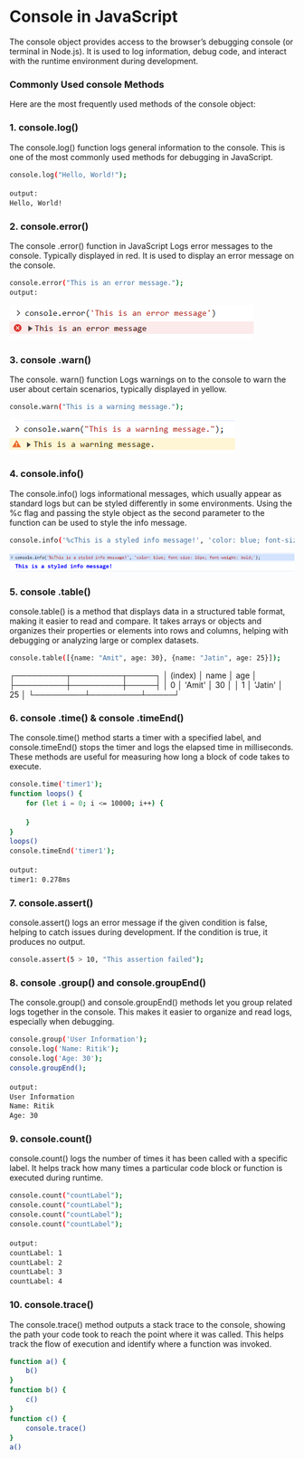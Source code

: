 

# **Console in JavaScript**
The console object provides access to the browser’s debugging console (or terminal in Node.js). It is used to log information, debug code, and interact with the runtime environment during development.

### **Commonly Used console Methods**
Here are the most frequently used methods of the console object:

### **1. console.log()**
The console.log() function logs general information to the console. This is one of the most commonly used methods for debugging in JavaScript.
```bash
console.log("Hello, World!");

output:
Hello, World!
```

### **2. console.error()**
The console .error() function in JavaScript Logs error messages to the console. Typically displayed in red. It is used to display an error message on the console.
```bash
console.error("This is an error message.");
output:
```
![Alt Text](consoleerror.png)


### **3. console .warn()**
The console. warn() function Logs warnings on to the console to warn the user about certain scenarios, typically displayed in yellow.
```bash
console.warn("This is a warning message.");
```
![Alt Text](consolewarn.png)


### **4. console.info()**
The console.info() logs informational messages, which usually appear as standard logs but can be styled differently in some environments. Using the %c flag and passing the style object as the second parameter to the function can be used to style the info message.
```bash
console.info('%cThis is a styled info message!', 'color: blue; font-size: 16px; font-weight: bold;');
```
![Alt Text](hello.png)


### **5. console .table()**
console.table() is a method that displays data in a structured table format, making it easier to read and compare. It takes arrays or objects and organizes their properties or elements into rows and columns, helping with debugging or analyzing large or complex datasets.
```bash
console.table([{name: "Amit", age: 30}, {name: "Jatin", age: 25}]);
```

┌─────────┬─────────┬─────┐
│ (index) │  name   │ age │
├─────────┼─────────┼─────┤
│    0    │ 'Amit'  │ 30  │
│    1    │ 'Jatin' │ 25  │
└─────────┴─────────┴─────┘

### **6. console .time() & console .timeEnd()**
The console.time() method starts a timer with a specified label, and console.timeEnd() stops the timer and logs the elapsed time in milliseconds. These methods are useful for measuring how long a block of code takes to execute.
```bash
console.time('timer1');
function loops() {
    for (let i = 0; i <= 10000; i++) {

    }
}
loops()
console.timeEnd('timer1');

output:
timer1: 0.278ms
```

### **7. console.assert()**
console.assert() logs an error message if the given condition is false, helping to catch issues during development. If the condition is true, it produces no output.
```bash
console.assert(5 > 10, "This assertion failed");
```


### **8. console .group() and console.groupEnd()**
The console.group() and console.groupEnd() methods let you group related logs together in the console. This makes it easier to organize and read logs, especially when debugging.
```bash
console.group('User Information');
console.log('Name: Ritik');
console.log('Age: 30');
console.groupEnd();

output:
User Information
Name: Ritik
Age: 30

```


### **9. console.count()**
console.count() logs the number of times it has been called with a specific label. It helps track how many times a particular code block or function is executed during runtime.
```bash
console.count("countLabel");  
console.count("countLabel"); 
console.count("countLabel");
console.count("countLabel");

output:
countLabel: 1
countLabel: 2
countLabel: 3
countLabel: 4
```

### **10. console.trace()**
The console.trace() method outputs a stack trace to the console, showing the path your code took to reach the point where it was called. This helps track the flow of execution and identify where a function was invoked.
```bash
function a() {
    b()
}
function b() {
    c()
}
function c() {
    console.trace()
}
a()
```













